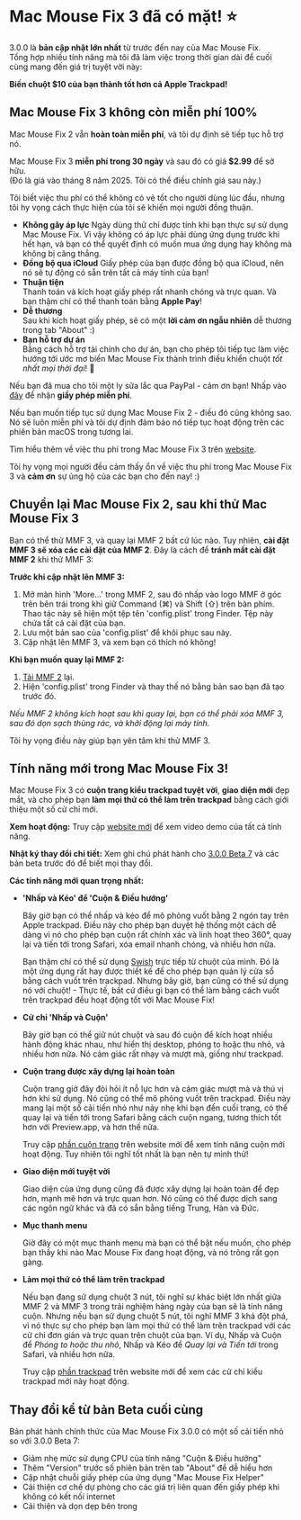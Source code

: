 # Mac Mouse Fix 3 đã có mặt! ⭐️

3.0.0 là **bản cập nhật lớn nhất** từ trước đến nay của Mac Mouse Fix.\
Tổng hợp nhiều tính năng mà tôi đã làm việc trong thời gian dài để cuối cùng mang đến giá trị tuyệt vời này:

**Biến chuột $10 của bạn thành tốt hơn cả Apple Trackpad!**

## Mac Mouse Fix 3 không còn miễn phí 100%

Mac Mouse Fix 2 vẫn **hoàn toàn miễn phí**, và tôi dự định sẽ tiếp tục hỗ trợ nó.

Mac Mouse Fix 3 **miễn phí trong 30 ngày** và sau đó có giá **$2.99** để sở hữu.\
(Đó là giá vào tháng 8 năm 2025. Tôi có thể điều chỉnh giá sau này.)

Tôi biết việc thu phí có thể không có vẻ tốt cho người dùng lúc đầu, nhưng tôi hy vọng cách thực hiện của tôi sẽ khiến mọi người đồng thuận.

- **Không gây áp lực**
   Ngày dùng thử chỉ được tính khi bạn thực sự sử dụng Mac Mouse Fix. Vì vậy không có áp lực phải dùng ứng dụng trước khi hết hạn, và bạn có thể quyết định có muốn mua ứng dụng hay không mà không bị căng thẳng.
- **Đồng bộ qua iCloud**
  Giấy phép của bạn được đồng bộ qua iCloud, nên nó sẽ tự động có sẵn trên tất cả máy tính của bạn!
- **Thuận tiện**\
   Thanh toán và kích hoạt giấy phép rất nhanh chóng và trực quan. Và bạn thậm chí có thể thanh toán bằng **Apple Pay**!
- **Dễ thương**\
   Sau khi kích hoạt giấy phép, sẽ có một **lời cảm ơn ngẫu nhiên** dễ thương trong tab "About" :)
- **Bạn hỗ trợ dự án**\
   Bằng cách hỗ trợ tài chính cho dự án, bạn cho phép tôi tiếp tục làm việc hướng tới ước mơ biến Mac Mouse Fix thành trình điều khiển chuột *tốt nhất mọi thời đại*! 🚀

Nếu bạn đã mua cho tôi một ly sữa lắc qua PayPal - cảm ơn bạn! Nhấp vào [đây](https://redirect.macmousefix.com/?locale=en&target=mmf-apply-for-milkshake-license) để nhận **giấy phép miễn phí**.

Nếu bạn muốn tiếp tục sử dụng Mac Mouse Fix 2 - điều đó cũng không sao. Nó sẽ luôn miễn phí và tôi dự định đảm bảo nó tiếp tục hoạt động trên các phiên bản macOS trong tương lai.

Tìm hiểu thêm về việc thu phí trong Mac Mouse Fix 3 trên [website](https://macmousefix.com/#price).

Tôi hy vọng mọi người đều cảm thấy ổn về việc thu phí trong Mac Mouse Fix 3 và **cảm ơn** sự ủng hộ của các bạn cho đến nay! :)

## Chuyển lại Mac Mouse Fix 2, sau khi thử Mac Mouse Fix 3

Bạn có thể thử MMF 3, và quay lại MMF 2 bất cứ lúc nào.
Tuy nhiên, **cài đặt MMF 3 sẽ xóa các cài đặt của MMF 2**.
Đây là cách để **tránh mất cài đặt MMF 2** khi thử MMF 3:

**Trước khi cập nhật lên MMF 3:**
1. Mở màn hình 'More...' trong MMF 2, sau đó nhấp vào logo MMF ở góc trên bên trái trong khi giữ Command (⌘) và Shift (⇧) trên bàn phím. Thao tác này sẽ hiện một tệp tên 'config.plist' trong Finder. Tệp này chứa tất cả cài đặt của bạn.
2. Lưu một bản sao của 'config.plist' để khôi phục sau này.
3. Cập nhật lên MMF 3, và xem bạn có thích nó không!

**Khi bạn muốn quay lại MMF 2:**
1. [Tải MMF 2](https://redirect.macmousefix.com/?locale=en&target=mmf2-latest) lại.
2. Hiện 'config.plist' trong Finder và thay thế nó bằng bản sao bạn đã tạo trước đó.

*Nếu MMF 2 không kích hoạt sau khi quay lại, bạn có thể phải xóa MMF 3, sau đó dọn sạch thùng rác, và khởi động lại máy tính.*

Tôi hy vọng điều này giúp bạn yên tâm khi thử MMF 3.

## Tính năng mới trong Mac Mouse Fix 3!

Mac Mouse Fix 3 có **cuộn trang kiểu trackpad tuyệt vời**, **giao diện mới** đẹp mắt, và cho phép bạn **làm mọi thứ có thể làm trên trackpad** bằng cách giới thiệu một số cử chỉ mới.

**Xem hoạt động:** 
Truy cập [website mới](https://macmousefix.com) để xem video demo của tất cả tính năng.

**Nhật ký thay đổi chi tiết:** 
Xem ghi chú phát hành cho [3.0.0 Beta 7](https://github.com/noah-nuebling/mac-mouse-fix/releases/tag/3.0.0-Beta-7) và các bản beta trước đó để biết mọi thay đổi.

**Các tính năng mới quan trọng nhất:**

- **'Nhấp và Kéo' để 'Cuộn & Điều hướng'**

    Bây giờ bạn có thể nhấp và kéo để mô phỏng vuốt bằng 2 ngón tay trên Apple trackpad. Điều này cho phép bạn duyệt hệ thống một cách dễ dàng vì nó cho phép bạn cuộn rất chính xác và linh hoạt theo 360°, quay lại và tiến tới trong Safari, xóa email nhanh chóng, và nhiều hơn nữa.

    Bạn thậm chí có thể sử dụng [Swish](https://highlyopinionated.co/swish/) trực tiếp từ chuột của mình. Đó là một ứng dụng rất hay được thiết kế để cho phép bạn quản lý cửa sổ bằng cách vuốt trên trackpad. Nhưng bây giờ, bạn cũng có thể sử dụng nó với chuột! - Thực tế, bất cứ điều gì bạn có thể làm bằng cách vuốt trên trackpad đều hoạt động tốt với Mac Mouse Fix!

- **Cử chỉ 'Nhấp và Cuộn'**

    Bây giờ bạn có thể giữ nút chuột và sau đó cuộn để kích hoạt nhiều hành động khác nhau, như hiển thị desktop, phóng to hoặc thu nhỏ, và nhiều hơn nữa. Nó cảm giác rất nhạy và mượt mà, giống như trackpad.

- **Cuộn trang được xây dựng lại hoàn toàn**

    Cuộn trang giờ đây đòi hỏi ít nỗ lực hơn và cảm giác mượt mà và thú vị hơn khi sử dụng. Nó cũng có thể mô phỏng vuốt trên trackpad. Điều này mang lại một số cải tiến nhỏ như nảy nhẹ khi bạn đến cuối trang, có thể quay lại và tiến tới trong Safari bằng cách cuộn ngang, tương thích tốt hơn với Preview.app, và hơn thế nữa.

    Truy cập [phần cuộn trang](https://macmousefix.com/#scroll) trên website mới để xem tính năng cuộn mới hoạt động. Tuy nhiên tôi nghĩ tốt nhất là bạn nên tự mình thử!

- **Giao diện mới tuyệt vời** 

    Giao diện của ứng dụng cũng đã được xây dựng lại hoàn toàn để đẹp hơn, mạnh mẽ hơn và trực quan hơn. Nó cũng có thể được dịch sang các ngôn ngữ khác và đã có sẵn bằng tiếng Trung, Hàn và Đức.

- **Mục thanh menu**

    Giờ đây có một mục thanh menu mà bạn có thể bật nếu muốn, cho phép bạn thấy khi nào Mac Mouse Fix đang hoạt động, và nó trông rất gọn gàng.

- **Làm mọi thứ có thể làm trên trackpad**

    Nếu bạn đang sử dụng chuột 3 nút, tôi nghĩ sự khác biệt lớn nhất giữa MMF 2 và MMF 3 trong trải nghiệm hàng ngày của bạn sẽ là tính năng cuộn. Nhưng nếu bạn sử dụng chuột 5 nút, tôi nghĩ MMF 3 khá đột phá, vì nó thực sự cho phép bạn làm mọi thứ có thể làm trên trackpad với các cử chỉ đơn giản và trực quan trên chuột của bạn. Ví dụ, Nhấp và Cuộn để *Phóng to hoặc thu nhỏ*, Nhấp và Kéo để *Quay lại và Tiến tới* trong Safari, và nhiều hơn nữa.

    Truy cập [phần trackpad](https://macmousefix.com/#trackpad) trên website mới để xem các cử chỉ kiểu trackpad mới này hoạt động.

## Thay đổi kể từ bản Beta cuối cùng

Bản phát hành chính thức của Mac Mouse Fix 3.0.0 có một số cải tiến nhỏ so với 3.0.0 Beta 7:

- Giảm nhẹ mức sử dụng CPU của tính năng "Cuộn & Điều hướng"
- Thêm "Version" trước số phiên bản trên tab "About" để dễ hiểu hơn
- Cập nhật chuỗi giấy phép của ứng dụng "Mac Mouse Fix Helper"
- Cải thiện cơ chế dự phòng cho các giá trị liên quan đến giấy phép khi không có kết nối internet
- Cải thiện và dọn dẹp bên trong